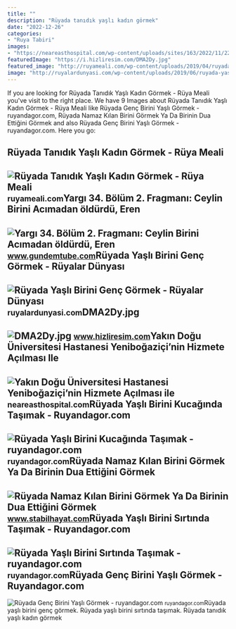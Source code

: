```yaml
---
title: ""
description: "Rüyada tanıdık yaşlı kadın görmek"
date: "2022-12-26"
categories:
- "Ruya Tabiri"
images:
- "https://neareasthospital.com/wp-content/uploads/sites/163/2022/11/22/yasli_bakim.jpg?ver=31c9f7a889bdf3cd19af474182995875"
featuredImage: "https://i.hizliresim.com/DMA2Dy.jpg"
featured_image: "http://ruyameali.com/wp-content/uploads/2019/04/ruyada-tanidik-yasli-kadin-gormek.jpg"
image: "http://ruyalardunyasi.com/wp-content/uploads/2019/06/ruyada-yasli-birini-genc-gormek-1024x576.png"
---
```


If you are looking for Rüyada Tanıdık Yaşlı Kadın Görmek - Rüya Meali you've visit to the right place. We have 9 Images about Rüyada Tanıdık Yaşlı Kadın Görmek - Rüya Meali like Rüyada Genç Birini Yaşlı Görmek - ruyandagor.com, Rüyada Namaz Kılan Birini Görmek Ya Da Birinin Dua Ettiğini Görmek and also Rüyada Genç Birini Yaşlı Görmek - ruyandagor.com. Here you go:

Rüyada Tanıdık Yaşlı Kadın Görmek - Rüya Meali
----------------------------------------------

 ![Rüyada Tanıdık Yaşlı Kadın Görmek - Rüya Meali](http://ruyameali.com/wp-content/uploads/2019/04/ruyada-tanidik-yasli-kadin-gormek.jpg) <small>ruyameali.com</small>Yargı 34. Bölüm 2. Fragmanı: Ceylin Birini Acımadan öldürdü, Eren
-----------------------------------------------------------------

 ![Yargı 34. Bölüm 2. Fragmanı: Ceylin Birini Acımadan öldürdü, Eren](https://www.gundemtube.com/wp-content/uploads/2022/05/yargi-34-bolum-2-fragmani-ceylin-birini-acimadan-oldurdu-eren-komiserin-gozu-yasli-cM6KTXtU-800x440.jpg) <small>www.gundemtube.com</small>Rüyada Yaşlı Birini Genç Görmek - Rüyalar Dünyası
-------------------------------------------------

 ![Rüyada Yaşlı Birini Genç Görmek - Rüyalar Dünyası](http://ruyalardunyasi.com/wp-content/uploads/2019/06/ruyada-yasli-birini-genc-gormek-1024x576.png) <small>ruyalardunyasi.com</small>DMA2Dy.jpg
----------

 ![DMA2Dy.jpg](https://i.hizliresim.com/DMA2Dy.jpg) <small>www.hizliresim.com</small>Yakın Doğu Üniversitesi Hastanesi Yeniboğaziçi’nin Hizmete Açılması Ile
-----------------------------------------------------------------------

 ![Yakın Doğu Üniversitesi Hastanesi Yeniboğaziçi’nin Hizmete Açılması ile](https://neareasthospital.com/wp-content/uploads/sites/163/2022/11/22/yasli_bakim.jpg?ver=31c9f7a889bdf3cd19af474182995875) <small>neareasthospital.com</small>Rüyada Yaşlı Birini Kucağında Taşımak - Ruyandagor.com
------------------------------------------------------

 ![Rüyada Yaşlı Birini Kucağında Taşımak - ruyandagor.com](https://images.ruyandagor.com/2017/05/yasli-birini-kucaginda-tasimak-1633.jpg) <small>ruyandagor.com</small>Rüyada Namaz Kılan Birini Görmek Ya Da Birinin Dua Ettiğini Görmek
------------------------------------------------------------------

 ![Rüyada Namaz Kılan Birini Görmek Ya Da Birinin Dua Ettiğini Görmek](https://www.stabilhayat.com/wp-content/uploads/2020/07/rüyada-namaz-kılan-birini-görmek.png) <small>www.stabilhayat.com</small>Rüyada Yaşlı Birini Sırtında Taşımak - Ruyandagor.com
-----------------------------------------------------

 ![Rüyada Yaşlı Birini Sırtında Taşımak - ruyandagor.com](https://images.ruyandagor.com/2017/05/yasli-birini-sirtinda-tasimak-1601.jpg) <small>ruyandagor.com</small>Rüyada Genç Birini Yaşlı Görmek - Ruyandagor.com
------------------------------------------------

 ![Rüyada Genç Birini Yaşlı Görmek - ruyandagor.com](https://images.ruyandagor.com/2017/05/genc-birini-yasli-gormek-1243.jpg) <small>ruyandagor.com</small>Rüyada yaşlı birini genç görmek. Rüyada yaşlı birini sırtında taşımak. Rüyada tanıdık yaşlı kadın görmek
